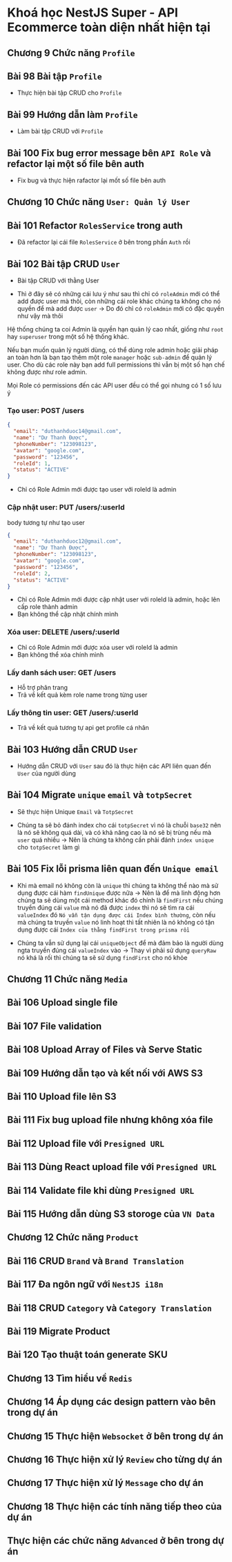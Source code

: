 # Khoá học NestJS Super - API Ecommerce toàn diện nhất hiện tại

## Chương 9 Chức năng `Profile`

## Bài 98 Bài tập `Profile`

- Thực hiện bài tập CRUD cho `Profile`

## Bài 99 Hướng dẫn làm `Profile`

- Làm bài tập CRUD với `Profile`

## Bài 100 Fix bug error message bên `API Role` và refactor lại một số file bên auth

- Fix bug và thực hiện rafactor lại mốt số file bên auth

## Chương 10 Chức năng `User: Quản lý User`

## Bài 101 Refactor `RolesService` trong auth

- Đã refactor lại cái file `RolesService` ở bên trong phần `Auth` rồi

## Bài 102 Bài tập CRUD `User`

- Bài tập CRUD với thằng User

- Thì ở đây sẽ có những cái lưu ý như sau thì chỉ có `roleAdmin` mới có thể add được user mà thôi, còn những cái role khác chúng ta không cho nó quyền để mà add được `user` -> Do đó chỉ có `roleAdmin` mới có đặc quyền như vậy mà thôi

Hệ thống chúng ta coi Admin là quyền hạn quản lý cao nhất, giống như `root` hay `superuser` trong một số hệ thống khác.

Nếu bạn muốn quản lý người dùng, có thể dùng role admin hoặc giải pháp an toàn hơn là bạn tạo thêm một role `manager` hoặc `sub-admin` để quản lý user. Cho dù các role này bạn add full permissions thì vẫn bị một số hạn chế không được như role admin.

Mọi Role có permissions đến các API user đều có thể gọi nhưng có 1 số lưu ý

### Tạo user: POST /users

```json
{
  "email": "duthanhduoc14@gmail.com",
  "name": "Dư Thanh Được",
  "phoneNumber": "123098123",
  "avatar": "google.com",
  "password": "123456",
  "roleId": 1,
  "status": "ACTIVE"
}
```

- Chỉ có Role Admin mới được tạo user với roleId là admin

### Cập nhật user: PUT /users/:userId

body tương tự như tạo user

```json
{
  "email": "duthanhduoc12@gmail.com",
  "name": "Dư Thanh Được",
  "phoneNumber": "123098123",
  "avatar": "google.com",
  "password": "123456",
  "roleId": 2,
  "status": "ACTIVE"
}
```

- Chỉ có Role Admin mới được cập nhật user với roleId là admin, hoặc lên cấp role thành admin
- Bạn không thể cập nhật chính mình

### Xóa user: DELETE /users/:userId

- Chỉ có Role Admin mới được xóa user với roleId là admin
- Bạn không thể xóa chính mình

### Lấy danh sách user: GET /users

- Hỗ trợ phân trang
- Trả về kết quả kèm role name trong từng user

### Lấy thông tin user: GET /users/:userId

- Trả về kết quả tương tự api get profile cá nhân

## Bài 103 Hướng dẫn CRUD `User`

- Hướng dẫn CRUD với `User` sau đó là thực hiện các API liên quan đến `User` của người dùng

## Bài 104 Migrate `unique` `email` và `totpSecret`

- Sẽ thực hiện Unique `Email` và `TotpSecret`

- Chúng ta sẽ bỏ đánh index cho cái `totpSecret` vì nó là chuỗi `base32` nên là nó sẽ không quá dài, và có khả năng cao là nó sẽ bị trùng nếu mà `user` quá nhiều -> Nên là chúng ta không cần phải đánh `index unique` cho `totpSecret` làm gì

## Bài 105 Fix lỗi prisma liên quan đến `Unique email`

- Khi mà email nó không còn là `unique` thì chúng ta không thể nào mà sử dụng được cái hàm `findUnique` được nữa -> Nên là để mà linh động hơn chúng ta sẽ dùng một cái method khác đó chính là `findFirst` nếu chúng truyền đúng cái `value` mà nó đã được `index` thì nó sẽ tìm ra cái `valueIndex` đó `Nó vẫn tận dụng được cái Index bình thường`, còn nếu mà chúng ta truyền `value` nó linh hoạt thì tất nhiên là nó không có tận dụng được cái `Index của thằng findFirst trong prisma rồi`

- Chúng ta vẫn sử dụng lại cái `uniqueObject` để mà đảm bảo là người dùng ngta truyền đúng cái `valueIndex` vào -> Thay vì phải sử dụng `queryRaw` nó khá là rối thì chúng ta sẽ sử dụng `findFirst` cho nó khỏe

## Chương 11 Chức năng `Media`

## Bài 106 Upload single file

## Bài 107 File validation

## Bài 108 Upload Array of Files và Serve Static

## Bài 109 Hướng dẫn tạo và kết nối với AWS S3

## Bài 110 Upload file lên S3

## Bài 111 Fix bug upload file nhưng không xóa file

## Bài 112 Upload file với `Presigned URL`

## Bài 113 Dùng React upload file với `Presigned URL`

## Bài 114 Validate file khi dùng `Presigned URL`

## Bài 115 Hướng dẫn dùng S3 storoge của `VN Data`

## Chương 12 Chức năng `Product`

## Bài 116 CRUD `Brand` và `Brand Translation`

## Bài 117 Đa ngôn ngữ với `NestJS i18n`

## Bài 118 CRUD `Category` và `Category Translation`

## Bài 119 Migrate Product

## Bài 120 Tạo thuật toán generate SKU

## Chương 13 Tìm hiểu về `Redis`

## Chương 14 Áp dụng các design pattern vào bên trong dự án

## Chương 15 Thực hiện `Websocket` ở bên trong dự án

## Chương 16 Thực hiện xử lý `Review` cho từng dự án

## Chương 17 Thực hiện xử lý `Message` cho dự án

## Chương 18 Thực hiện các tính năng tiếp theo của dự án

## Thực hiện các chức năng `Advanced` ở bên trong dự án
